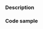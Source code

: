<!--

Thank you for contributing to the Firebase community! Please fill out the pull request form below
and make note of the following:

Run the linter and test suite
==============================
Run `npm test` to make sure your changes compile properly and the tests all pass on your local machine. 
We've hooked up this repo with continuous integration to double check those things for you. 

Add tests (if applicable)
==============================
Most non-trivial changes should include some extra test coverage. If you aren't sure how to add
tests, feel free to submit regardless and ask us for some advice.

Sign our CLA
==============================
Please sign our Contributor License Agreement (https://cla.developers.google.com/about/google-individual)
before sending PRs. We cannot accept code without this.

-->


### Description

<!-- Are you fixing a bug? Implementing a new feature? Make sure we have the context around your change.
	 Link to other relevant issues or pull requests. -->

### Code sample

<!-- Proposing an API change? Provide code samples showing how the API will be used. -->